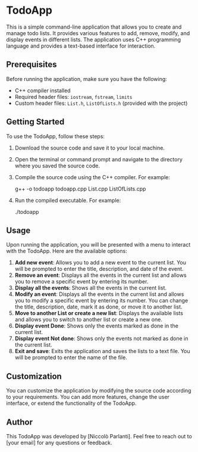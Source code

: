 # TodoApp

This is a simple command-line application that allows you to create and manage todo lists. It provides various features to add, remove, modify, and display events in different lists. The application uses C++ programming language and provides a text-based interface for interaction.

## Prerequisites

Before running the application, make sure you have the following:

- C++ compiler installed
- Required header files: `iostream`, `fstream`, `limits`
- Custom header files: `List.h`, `ListOfLists.h` (provided with the project)

## Getting Started

To use the TodoApp, follow these steps:

1. Download the source code and save it to your local machine.
2. Open the terminal or command prompt and navigate to the directory where you saved the source code.
3. Compile the source code using the C++ compiler. For example:

    g++ -o todoapp todoapp.cpp List.cpp ListOfLists.cpp
   
4. Run the compiled executable. For example:

   ./todoapp


## Usage

Upon running the application, you will be presented with a menu to interact with the TodoApp. Here are the available options:

1. **Add new event**: Allows you to add a new event to the current list. You will be prompted to enter the title, description, and date of the event.
2. **Remove an event**: Displays all the events in the current list and allows you to remove a specific event by entering its number.
3. **Display all the events**: Shows all the events in the current list.
4. **Modify an event**: Displays all the events in the current list and allows you to modify a specific event by entering its number. You can change the title, description, date, mark it as done, or move it to another list.
5. **Move to another List or create a new list**: Displays the available lists and allows you to switch to another list or create a new one.
6. **Display event Done**: Shows only the events marked as done in the current list.
7. **Display event Not done**: Shows only the events not marked as done in the current list.
8. **Exit and save**: Exits the application and saves the lists to a text file. You will be prompted to enter the name of the file.

## Customization

You can customize the application by modifying the source code according to your requirements. You can add more features, change the user interface, or extend the functionality of the TodoApp.

## Author

This TodoApp was developed by [Niccolò Parlanti]. Feel free to reach out to [your email] for any questions or feedback.

